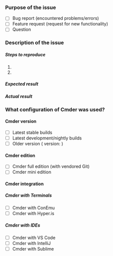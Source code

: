 <!--

  Thank you for reporting a bug for the Cmder project!
  ------------------------------------------------------------------
  
  Please make sure you read and follow the following instructions
  carefully before reporting bugs, and/or requesting new features.
  
  Make sure that you have:
  
  • Searched for existing issues (including the **closed** ones)
    for the similar problems here:
    https://github.com/cmderdev/cmder/issues?q=is:issue
    
  • Read the README.md and the Wiki:
    - https://github.com/cmderdev/cmder/blob/master/README.md
    - https://github.com/cmderdev/cmder/wiki
    
    (What you may be asking here could already be explained there!)
    
  • Please understand that Cmder by default uses ConEmu as the
    underlying Terminal Emulator. If your issue is regarding
    the **Terminal Emulator**, please visit the ConEmu issues page:
    
    https://github.com/Maximus5/ConEmu/issues?q=is:issue
    
    If there isn't an existing issue, you may open a new one there.
    
    (We don't resolve issues regarding ConEmu here, so please 
     make sure you open the issue in the correct place.)

    more info: https://conemu.github.io/en/ThirdPartyProblems.html
     
  • If you are asking for guides on how to integrate Cmder into
    your favorite IDE of choice, or how to perform an specific
    task with Cmder, make sure you visit our label section first!
    You may already have an answer under the Guides or Questions section.

    For a list of labels, visit:
    - https://github.com/cmderdev/cmder/labels

    (Be sure to also check “Closed” issues in the labels section!)
     
  • If the issue is regarding the other upstream technologies that
    Cmder uses (e.g. Clink, Git, etc), please make sure that the
    bug you are reporting only applies when they are used in
    combination with Cmder. If the bug applies when the mentioned
    tools are NOT used within Cmder, there's a good chance that
    you should open the bug at the corresponding repo instead.

    Read more on about Cmder on ConEmu docs:
    https://conemu.github.io/en/cmder.html
    
    
  Thank you for making sure you are opening a new valid issue!
  
-->

<!-- 
  Some tips on how to write a better report:
  - Put an `x` into all the boxes [ ] relevant to your issue (example: [x]).
  - Use the *Preview* tab to see how your issue will actually look like, before sending it.
  - Make sure the description is worded well enough to be understood, and with as much context and examples as possible.
  - Post a screenshot or the command the triggered the problem, if applicable.
  - Avoid using ambiguous phrases like: doesn't work, there'a problem, etc.
    Help us reproduce the issue by explaining what went wrong, and what did you expect to happen.
  - We at Cmder only understand the English language.
    Please avoid posting your issue in Russian and Chinese as we can't understand them.
  - ⚠ Read the following page to avoid posting a bad issue: https://conemu.github.io/en/BadIssue.html
-->

### Purpose of the issue
- [ ] Bug report (encountered problems/errors)
- [ ] Feature request (request for new functionality)
- [ ] Question

### Description of the issue 
<!-- Provide a clear, simple description of your issue here -->


##### Steps to reproduce
1. 
2. 

##### Expected result
<!-- Write what you expected to happedn in Cmder here -->

##### Actual result
<!-- Write what actually happened in Cmder instead of what you expected to happen here -->

<!-- Please provide additional information about your Cmder installation below, if applicaple --->

### What configuration of Cmder was used?

#### Cmder version
- [ ] Latest stable builds
- [ ] Latest development/nightly builds
- [ ] Older version <!-- Please write your version here --> ( version:  )

#### Cmder edition
- [ ] Cmder full edition (with vendored Git)
- [ ] Cmder mini edition

#### Cmder integration
##### Cmder with Terminals
- [ ] Cmder with ConEmu
- [ ] Cmder with Hyper.is
##### Cmder with IDEs
- [ ] Cmder with VS Code
- [ ] Cmder with IntelliJ
- [ ] Cmder with Sublime
